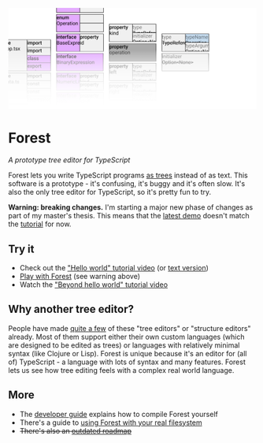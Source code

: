 ![Banner with screenshot of Forest](https://raw.githubusercontent.com/tehwalris/forest-tutorials/master/images/general/banner-1.png)

# Forest

_A prototype tree editor for TypeScript_

Forest lets you write TypeScript programs [as trees](https://en.wikipedia.org/wiki/Abstract_syntax_tree) instead of as text. This software is a prototype - it's confusing, it's buggy and it's often slow. It's also the only tree editor for TypeScript, so it's pretty fun to try.

**Warning: breaking changes.** I'm starting a major new phase of changes as part of my master's thesis. This means that the [latest demo](https://forest.walr.is) doesn't match the [tutorial](https://www.youtube.com/watch?v=9OcT_a8V1nc) for now.

## Try it

- Check out the ["Hello world" tutorial video](https://www.youtube.com/watch?v=9OcT_a8V1nc) (or [text version](https://github.com/tehwalris/forest-tutorials/blob/master/hello-world.md))
- [Play with Forest](https://forest.walr.is) (see warning above)
- Watch the ["Beyond hello world" tutorial video](https://www.youtube.com/watch?v=yYMt7e5i2xs)

## Why another tree editor?

People have made [quite a few](https://www.reddit.com/r/nosyntax/wiki/projects) of these "tree editors" or "structure editors" already. Most of them support either their own custom languages (which are designed to be edited as trees) or languages with relatively minimal syntax (like Clojure or Lisp). Forest is unique because it's an editor for (all of) TypeScript - a language with lots of syntax and many features. Forest lets us see how tree editing feels with a complex real world language.

## More

- The [developer guide](./doc/dev.md) explains how to compile Forest yourself
- There's a guide to [using Forest with your real filesystem](./doc/filesystem.md)
- ~~There's also an [outdated roadmap](./doc/roadmap.md)~~
